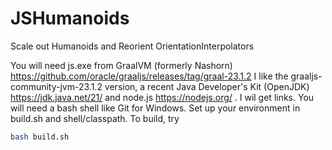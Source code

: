 # JSHumanoids
Scale out Humanoids and Reorient OrientationInterpolators

You will need js.exe from GraalVM (formerly Nashorn) https://github.com/oracle/graaljs/releases/tag/graal-23.1.2 I like the  graaljs-community-jvm-23.1.2 version, a recent Java Developer's Kit (OpenJDK) https://jdk.java.net/21/ and node.js https://nodejs.org/ .  I wil get links.
You will need a bash shell like Git for Windows.
Set up your environment in build.sh and shell/classpath.
To build, try

```bash
bash build.sh

